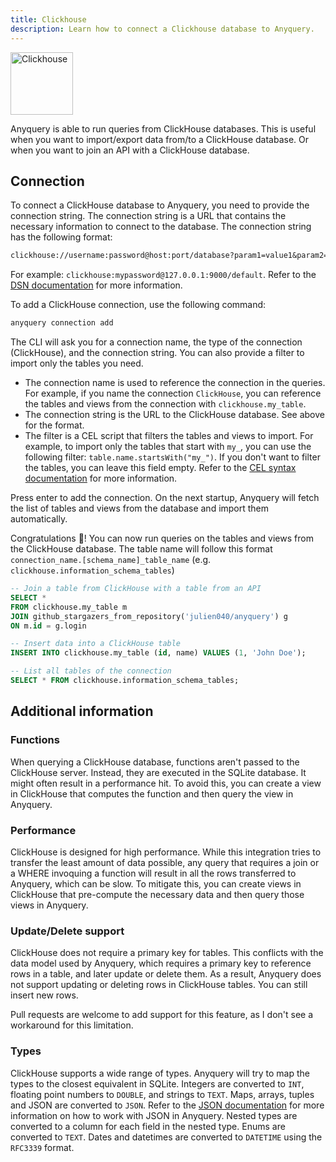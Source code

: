 ```yaml
---
title: Clickhouse
description: Learn how to connect a Clickhouse database to Anyquery.
---
```


<img src="/icons/clickhouse.svg" alt="Clickhouse" width="100" height="100">

Anyquery is able to run queries from ClickHouse databases. This is useful when you want to import/export data from/to a ClickHouse database. Or when you want to join an API with a ClickHouse database.

## Connection

To connect a ClickHouse database to Anyquery, you need to provide the connection string. The connection string is a URL that contains the necessary information to connect to the database. The connection string has the following format:

```txt
clickhouse://username:password@host:port/database?param1=value1&param2=value2
```

For example: `clickhouse:mypassword@127.0.0.1:9000/default`. Refer to the [DSN documentation](https://github.com/ClickHouse/clickhouse-go#dsn) for more information.

To add a ClickHouse connection, use the following command:

```bash
anyquery connection add
```

The CLI will ask you for a connection name, the type of the connection (ClickHouse), and the connection string. You can also provide a filter to import only the tables you need.

- The connection name is used to reference the connection in the queries. For example, if you name the connection `ClickHouse`, you can reference the tables and views from the connection with `clickhouse.my_table`.
- The connection string is the URL to the ClickHouse database. See above for the format.
- The filter is a CEL script that filters the tables and views to import. For example, to import only the tables that start with `my_`, you can use the following filter: `table.name.startsWith("my_")`. If you don't want to filter the tables, you can leave this field empty. Refer to the [CEL syntax documentation](cel-script) for more information.

Press enter to add the connection. On the next startup, Anyquery will fetch the list of tables and views from the database and import them automatically.

Congratulations 🎉! You can now run queries on the tables and views from the ClickHouse database. The table name will follow this format `connection_name.[schema_name]_table_name` (e.g. `clickhouse.information_schema_tables`)

```sql
-- Join a table from ClickHouse with a table from an API
SELECT * 
FROM clickhouse.my_table m
JOIN github_stargazers_from_repository('julien040/anyquery') g
ON m.id = g.login

-- Insert data into a ClickHouse table
INSERT INTO clickhouse.my_table (id, name) VALUES (1, 'John Doe');

-- List all tables of the connection
SELECT * FROM clickhouse.information_schema_tables;
```

## Additional information

### Functions

When querying a ClickHouse database, functions aren't passed to the ClickHouse server. Instead, they are executed in the SQLite database. It might often result in a performance hit. To avoid this, you can create a view in ClickHouse that computes the function and then query the view in Anyquery.

### Performance

ClickHouse is designed for high performance. While this integration tries to transfer the least amount of data possible, any query that requires a join or a WHERE invoquing a function will result in all the rows transferred to Anyquery, which can be slow. To mitigate this, you can create views in ClickHouse that pre-compute the necessary data and then query those views in Anyquery.

### Update/Delete support

ClickHouse does not require a primary key for tables. This conflicts with the data model used by Anyquery, which requires a primary key to reference rows in a table, and later update or delete them. As a result, Anyquery does not support updating or deleting rows in ClickHouse tables. You can still insert new rows.

Pull requests are welcome to add support for this feature, as I don't see a workaround for this limitation.

### Types

ClickHouse supports a wide range of types. Anyquery will try to map the types to the closest equivalent in SQLite. Integers are converted to `INT`, floating point numbers to `DOUBLE`, and strings to `TEXT`. Maps, arrays, tuples and JSON are converted to `JSON`. Refer to the [JSON documentation](/docs/usage/working-with-arrays-objects-json) for more information on how to work with JSON in Anyquery. Nested types are converted to a column for each field in the nested type. Enums are converted to `TEXT`. Dates and datetimes are converted to `DATETIME` using the `RFC3339` format.
